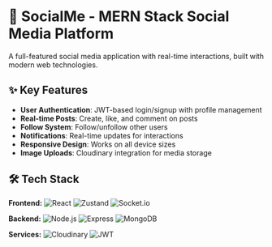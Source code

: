 # 📱 SocialMe - MERN Stack Social Media Platform


A full-featured social media application with real-time interactions, built with modern web technologies.


## ✨ Key Features

- **User Authentication**: JWT-based login/signup with profile management
- **Real-time Posts**: Create, like, and comment on posts
- **Follow System**: Follow/unfollow other users
- **Notifications**: Real-time updates for interactions
- **Responsive Design**: Works on all device sizes
- **Image Uploads**: Cloudinary integration for media storage

## 🛠 Tech Stack

**Frontend:**
![React](https://img.shields.io/badge/React-20232A?style=flat&logo=react&logoColor=61DAFB)
![Zustand](https://img.shields.io/badge/Zustand-764ABC?style=flat&logo=zustand&logoColor=white)
![Socket.io](https://img.shields.io/badge/Socket.io-010101?style=flat&logo=socket.io&logoColor=white)

**Backend:**
![Node.js](https://img.shields.io/badge/Node.js-339933?style=flat&logo=nodedotjs&logoColor=white)
![Express](https://img.shields.io/badge/Express-000000?style=flat&logo=express&logoColor=white)
![MongoDB](https://img.shields.io/badge/MongoDB-47A248?style=flat&logo=mongodb&logoColor=white)

**Services:**
![Cloudinary](https://img.shields.io/badge/Cloudinary-3448C5?style=flat&logo=cloudinary&logoColor=white)
![JWT](https://img.shields.io/badge/JWT-000000?style=flat&logo=json-web-tokens&logoColor=white)

